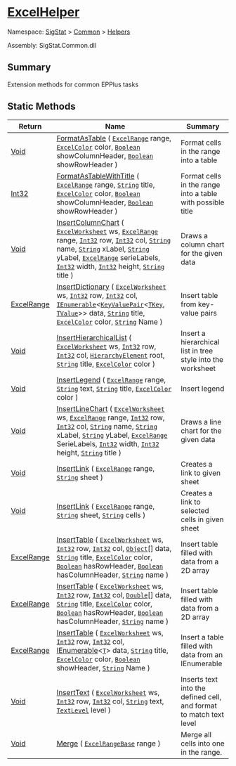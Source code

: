 # [ExcelHelper](./ExcelHelper.md)

Namespace: [SigStat]() > [Common](./../README.md) > [Helpers](./README.md)

Assembly: SigStat.Common.dll

## Summary
Extension methods for common EPPlus tasks

## Static Methods

| Return | Name | Summary | 
| --- | --- | --- | 
| [Void](https://docs.microsoft.com/en-us/dotnet/api/System.Void) | [FormatAsTable](./Methods/ExcelHelper-100663987.md) ( [`ExcelRange`](./ExcelHelper.md) range, [`ExcelColor`](./Excel/ExcelColor.md) color, [`Boolean`](https://docs.microsoft.com/en-us/dotnet/api/System.Boolean) showColumnHeader, [`Boolean`](https://docs.microsoft.com/en-us/dotnet/api/System.Boolean) showRowHeader ) | Format cells in the range into a table | 
| [Int32](https://docs.microsoft.com/en-us/dotnet/api/System.Int32) | [FormatAsTableWithTitle](./Methods/ExcelHelper-100663988.md) ( [`ExcelRange`](./ExcelHelper.md) range, [`String`](https://docs.microsoft.com/en-us/dotnet/api/System.String) title, [`ExcelColor`](./Excel/ExcelColor.md) color, [`Boolean`](https://docs.microsoft.com/en-us/dotnet/api/System.Boolean) showColumnHeader, [`Boolean`](https://docs.microsoft.com/en-us/dotnet/api/System.Boolean) showRowHeader ) | Format cells in the range into a table with possible title | 
| [Void](https://docs.microsoft.com/en-us/dotnet/api/System.Void) | [InsertColumnChart](./Methods/ExcelHelper-100664000.md) ( [`ExcelWorksheet`](./ExcelHelper.md) ws, [`ExcelRange`](./ExcelHelper.md) range, [`Int32`](https://docs.microsoft.com/en-us/dotnet/api/System.Int32) row, [`Int32`](https://docs.microsoft.com/en-us/dotnet/api/System.Int32) col, [`String`](https://docs.microsoft.com/en-us/dotnet/api/System.String) name, [`String`](https://docs.microsoft.com/en-us/dotnet/api/System.String) xLabel, [`String`](https://docs.microsoft.com/en-us/dotnet/api/System.String) yLabel, [`ExcelRange`](./ExcelHelper.md) serieLabels, [`Int32`](https://docs.microsoft.com/en-us/dotnet/api/System.Int32) width, [`Int32`](https://docs.microsoft.com/en-us/dotnet/api/System.Int32) height, [`String`](https://docs.microsoft.com/en-us/dotnet/api/System.String) title ) | Draws a column chart for the given data | 
| [ExcelRange](./ExcelHelper.md) | [InsertDictionary](./Methods/ExcelHelper-100663992.md) ( [`ExcelWorksheet`](./ExcelHelper.md) ws, [`Int32`](https://docs.microsoft.com/en-us/dotnet/api/System.Int32) row, [`Int32`](https://docs.microsoft.com/en-us/dotnet/api/System.Int32) col, [`IEnumerable`](./ExcelHelper.md)\<[`KeyValuePair`](./ExcelHelper.md)\<[`TKey`](./ExcelHelper.md), [`TValue`](./ExcelHelper.md)>> data, [`String`](https://docs.microsoft.com/en-us/dotnet/api/System.String) title, [`ExcelColor`](./Excel/ExcelColor.md) color, [`String`](https://docs.microsoft.com/en-us/dotnet/api/System.String) Name ) | Insert table from key-value pairs | 
| [Void](https://docs.microsoft.com/en-us/dotnet/api/System.Void) | [InsertHierarchicalList](./Methods/ExcelHelper-100663993.md) ( [`ExcelWorksheet`](./ExcelHelper.md) ws, [`Int32`](https://docs.microsoft.com/en-us/dotnet/api/System.Int32) row, [`Int32`](https://docs.microsoft.com/en-us/dotnet/api/System.Int32) col, [`HierarchyElement`](./HierarchyElement.md) root, [`String`](https://docs.microsoft.com/en-us/dotnet/api/System.String) title, [`ExcelColor`](./Excel/ExcelColor.md) color ) | Insert a hierarchical list in tree style into the worksheet | 
| [Void](https://docs.microsoft.com/en-us/dotnet/api/System.Void) | [InsertLegend](./Methods/ExcelHelper-100663995.md) ( [`ExcelRange`](./ExcelHelper.md) range, [`String`](https://docs.microsoft.com/en-us/dotnet/api/System.String) text, [`String`](https://docs.microsoft.com/en-us/dotnet/api/System.String) title, [`ExcelColor`](./Excel/ExcelColor.md) color ) | Insert legend | 
| [Void](https://docs.microsoft.com/en-us/dotnet/api/System.Void) | [InsertLineChart](./Methods/ExcelHelper-100663999.md) ( [`ExcelWorksheet`](./ExcelHelper.md) ws, [`ExcelRange`](./ExcelHelper.md) range, [`Int32`](https://docs.microsoft.com/en-us/dotnet/api/System.Int32) row, [`Int32`](https://docs.microsoft.com/en-us/dotnet/api/System.Int32) col, [`String`](https://docs.microsoft.com/en-us/dotnet/api/System.String) name, [`String`](https://docs.microsoft.com/en-us/dotnet/api/System.String) xLabel, [`String`](https://docs.microsoft.com/en-us/dotnet/api/System.String) yLabel, [`ExcelRange`](./ExcelHelper.md) SerieLabels, [`Int32`](https://docs.microsoft.com/en-us/dotnet/api/System.Int32) width, [`Int32`](https://docs.microsoft.com/en-us/dotnet/api/System.Int32) height, [`String`](https://docs.microsoft.com/en-us/dotnet/api/System.String) title ) | Draws a line chart for the given data | 
| [Void](https://docs.microsoft.com/en-us/dotnet/api/System.Void) | [InsertLink](./Methods/ExcelHelper-100663996.md) ( [`ExcelRange`](./ExcelHelper.md) range, [`String`](https://docs.microsoft.com/en-us/dotnet/api/System.String) sheet ) | Creates a link to given sheet | 
| [Void](https://docs.microsoft.com/en-us/dotnet/api/System.Void) | [InsertLink](./Methods/ExcelHelper-100663997.md) ( [`ExcelRange`](./ExcelHelper.md) range, [`String`](https://docs.microsoft.com/en-us/dotnet/api/System.String) sheet, [`String`](https://docs.microsoft.com/en-us/dotnet/api/System.String) cells ) | Creates a link to selected cells in given sheet | 
| [ExcelRange](./ExcelHelper.md) | [InsertTable](./Methods/ExcelHelper-100663989.md) ( [`ExcelWorksheet`](./ExcelHelper.md) ws, [`Int32`](https://docs.microsoft.com/en-us/dotnet/api/System.Int32) row, [`Int32`](https://docs.microsoft.com/en-us/dotnet/api/System.Int32) col, [`Object`](https://docs.microsoft.com/en-us/dotnet/api/System.Object)[] data, [`String`](https://docs.microsoft.com/en-us/dotnet/api/System.String) title, [`ExcelColor`](./Excel/ExcelColor.md) color, [`Boolean`](https://docs.microsoft.com/en-us/dotnet/api/System.Boolean) hasRowHeader, [`Boolean`](https://docs.microsoft.com/en-us/dotnet/api/System.Boolean) hasColumnHeader, [`String`](https://docs.microsoft.com/en-us/dotnet/api/System.String) name ) | Insert table filled with data from a 2D array | 
| [ExcelRange](./ExcelHelper.md) | [InsertTable](./Methods/ExcelHelper-100663990.md) ( [`ExcelWorksheet`](./ExcelHelper.md) ws, [`Int32`](https://docs.microsoft.com/en-us/dotnet/api/System.Int32) row, [`Int32`](https://docs.microsoft.com/en-us/dotnet/api/System.Int32) col, [`Double`](https://docs.microsoft.com/en-us/dotnet/api/System.Double)[] data, [`String`](https://docs.microsoft.com/en-us/dotnet/api/System.String) title, [`ExcelColor`](./Excel/ExcelColor.md) color, [`Boolean`](https://docs.microsoft.com/en-us/dotnet/api/System.Boolean) hasRowHeader, [`Boolean`](https://docs.microsoft.com/en-us/dotnet/api/System.Boolean) hasColumnHeader, [`String`](https://docs.microsoft.com/en-us/dotnet/api/System.String) name ) | Insert table filled with data from a 2D array | 
| [ExcelRange](./ExcelHelper.md) | [InsertTable](./Methods/ExcelHelper-100663991.md) ( [`ExcelWorksheet`](./ExcelHelper.md) ws, [`Int32`](https://docs.microsoft.com/en-us/dotnet/api/System.Int32) row, [`Int32`](https://docs.microsoft.com/en-us/dotnet/api/System.Int32) col, [IEnumerable](https://docs.microsoft.com/en-us/dotnet/api/System.Collections.Ienumerable)\<[`T`](./ExcelHelper.md)> data, [`String`](https://docs.microsoft.com/en-us/dotnet/api/System.String) title, [`ExcelColor`](./Excel/ExcelColor.md) color, [`Boolean`](https://docs.microsoft.com/en-us/dotnet/api/System.Boolean) showHeader, [`String`](https://docs.microsoft.com/en-us/dotnet/api/System.String) Name ) | Insert a table filled with data from an IEnumerable | 
| [Void](https://docs.microsoft.com/en-us/dotnet/api/System.Void) | [InsertText](./Methods/ExcelHelper-100664001.md) ( [`ExcelWorksheet`](./ExcelHelper.md) ws, [`Int32`](https://docs.microsoft.com/en-us/dotnet/api/System.Int32) row, [`Int32`](https://docs.microsoft.com/en-us/dotnet/api/System.Int32) col, [`String`](https://docs.microsoft.com/en-us/dotnet/api/System.String) text, [`TextLevel`](./Excel/TextLevel.md) level ) | Inserts text into the defined cell, and format to match text level | 
| [Void](https://docs.microsoft.com/en-us/dotnet/api/System.Void) | [Merge](./Methods/ExcelHelper-100663986.md) ( [`ExcelRangeBase`](./ExcelHelper.md) range ) | Merge all cells into one in the range. | 



